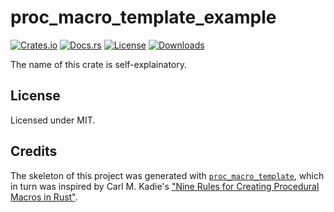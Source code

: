 # proc_macro_template_example

<!--[![GitHub](https://img.shields.io/github/stars/GitHubUsername/RepoName?style=social)](link-to-the-repo)-->
[![Crates.io](https://img.shields.io/crates/v/proc_macro_template_example)](https://crates.io/crates/proc_macro_template_example)
[![Docs.rs](https://docs.rs/proc_macro_template_example/badge.svg)](https://docs.rs/proc_macro_template_example)
[![License](https://img.shields.io/crates/l/proc_macro_template_example)](https://crates.io/crates/proc_macro_template_example)
[![Downloads](https://img.shields.io/crates/d/proc_macro_template_example.svg)](https://crates.io/crates/proc_macro_template_example)

The name of this crate is self-explainatory.

## License

Licensed under MIT.

## Credits

The skeleton of this project was generated with [`proc_macro_template`](https://github.com/JohnScience/proc_macro_template), which in turn was inspired by Carl M. Kadie's ["Nine Rules for Creating Procedural Macros in Rust"](https://towardsdatascience.com/nine-rules-for-creating-procedural-macros-in-rust-595aa476a7ff).
